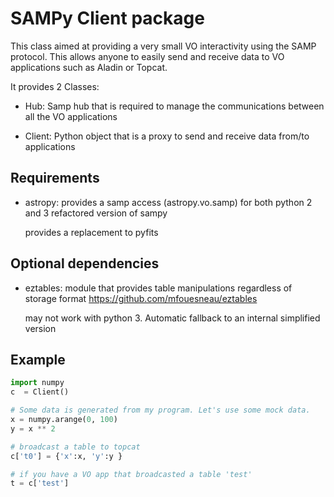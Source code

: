 SAMPy Client package
====================

This class aimed at providing a very small VO interactivity using the SAMP
protocol. This allows anyone to easily send and receive data to VO applications
such as Aladin or Topcat.

It provides 2 Classes:

* Hub:
    Samp hub that is required to manage the communications between all the VO applications

* Client:
    Python object that is a proxy to send and receive data from/to applications

Requirements
------------
* astropy:
    provides a samp access (astropy.vo.samp) for both python 2 and 3
    refactored version of sampy

    provides a replacement to pyfits


Optional dependencies
---------------------
* eztables:
    module that provides table manipulations regardless of storage format
    https://github.com/mfouesneau/eztables

    may not work with python 3. Automatic fallback to an internal simplified version


Example
-------
```python
import numpy
c  = Client()

# Some data is generated from my program. Let's use some mock data.
x = numpy.arange(0, 100)
y = x ** 2

# broadcast a table to topcat
c['t0'] = {'x':x, 'y':y }

# if you have a VO app that broadcasted a table 'test'
t = c['test']
```
